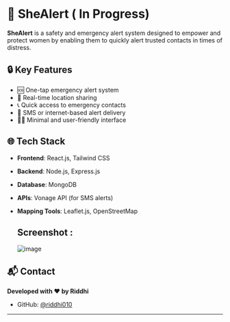 # 🚨 SheAlert ( In Progress)

**SheAlert** is a safety and emergency alert system designed to empower and protect women by enabling them to quickly alert trusted contacts in times of distress.

## 🔒 Key Features

- 🆘 One-tap emergency alert system  
- 📍 Real-time location sharing  
- 📞 Quick access to emergency contacts  
- 📡 SMS or internet-based alert delivery  
- 👩‍💼 Minimal and user-friendly interface  

## 🌐 Tech Stack

- **Frontend**: React.js, Tailwind CSS  
- **Backend**: Node.js, Express.js  
- **Database**: MongoDB  
- **APIs**: Vonage API (for SMS alerts)  
- **Mapping Tools**: Leaflet.js, OpenStreetMap

  ## Screenshot :

  ![image](https://github.com/user-attachments/assets/8b83960e-b641-4c2a-b521-acd5de1397a8)

  
## 📬 Contact

**Developed with ❤️ by Riddhi**

- GitHub: [@riddhi010](https://github.com/riddhi010)


---

